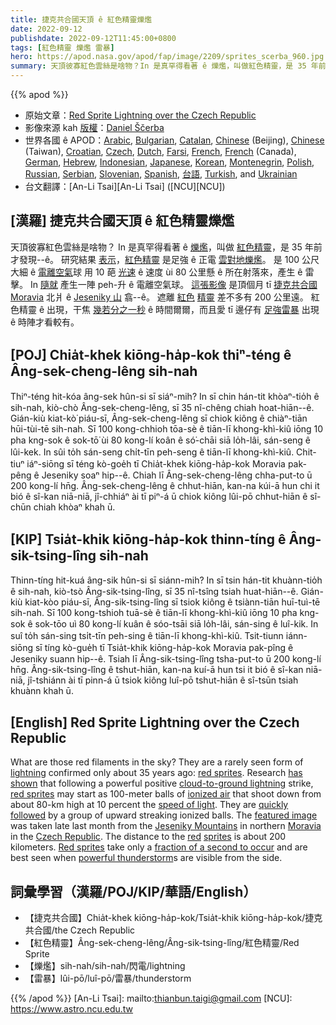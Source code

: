 ```yaml
---
title: 捷克共合國天頂 ê 紅色精靈爍爁
date: 2022-09-12
publishdate: 2022-09-12T11:45:00+0800
tags: [紅色精靈 爍爁 雷暴]
hero: https://apod.nasa.gov/apod/fap/image/2209/sprites_scerba_960.jpg
summary: 天頂彼寡紅色雲絲是啥物？In 是真罕得看著 ê 爍爁，叫做紅色精靈，是 35 年前才發現 ê。
---
```


{{% apod %}}

- 原始文章：[Red Sprite Lightning over the Czech Republic](https://apod.nasa.gov/apod/ap220912.html)
- 影像來源 kah [版權][copyright]：[Daniel Ščerba](https://www.facebook.com/daniel.scerba)
- 世界各國 ê APOD：[Arabic](https://apod.me/), [Bulgarian](https://mediabricks.bg/apod-bulgaria), [Catalan](http://www.apod.cat/), [Chinese](http://www.bjp.org.cn/mryt/) (Beijing), [Chinese](http://sprite.phys.ncku.edu.tw/astrolab/mirrors/apod/apod.html) (Taiwan), [Croatian](http://www.apod.rs/Croatia.html), [Czech](http://www.astro.cz/apod/), [Dutch](http://www.apod.nl/), [Farsi](https://www.skypix.org/top/EN/1/44/0/0.aspx), [French](http://www.cidehom.com/apod.php),
[French](https://dpelletier.profweb.ca/index.html) (Canada), [German](http://www.starobserver.org/), [Hebrew](http://www.astronomia2009.org.il/info/apod/apod.htm), [Indonesian](http://apod.infoastronomy.org/), [Japanese](http://home.u05.itscom.net/apodjpn/apodj/apodj0.htm), [Korean](http://wouldyoulike.org/apod/), [Montenegrin](http://www.apod.rs/Montenegro.html), [Polish](http://apod.pl/apod/), [Russian](http://www.astronet.ru/db/apod.html), [Serbian](http://www.apod.rs/), [Slovenian](http://apod.fmf.uni-lj.si/), [Spanish](http://observatorio.info/), [台語](https://apod.tw/), [Turkish](https://www.uzaydanhaberler.com/category/gorsel/apod/), and [Ukrainian](http://astronomy.pp.ua/)
- 台文翻譯：[An-Li Tsai][An-Li Tsai] ([NCU][NCU])

## [漢羅] 捷克共合國天頂 ê 紅色精靈爍爁
天頂彼寡紅色雲絲是啥物？
In 是真罕得看著 ê [爍爁][lightning]，叫做 [紅色精靈][red sprites 1]，是 35 年前才發現--ê。
研究結果 [表示][has shown]，[紅色精靈][red sprites 2] 是足強 ê 正電 [雲對地爍爁][cloud-to-ground lightning]。
是 100 公尺大細 ê [電離空氣][ionized air]球 用 10 葩 [光速][speed of light] ê 速度 ùi 80 公里懸 ê 所在射落來，產生 ê 雷擊。
In [隨就][quickly followed] 產生一陣 peh-升 ê 電離空氣球。
[這張影像][featured image] 是頂個月 tī [捷克共合國][Czech Republic] [Moravia][Moravia] 北爿 ê [Jeseniky 山][Jeseniky Mountains] 翕--ê。
遮離 [紅色][red] [精靈][sprites t] 差不多有 200 公里遠。
紅色精靈 ê 出現，干焦 [幾若分之一秒][fraction of a second to occur t] ê 時間爾爾，而且愛 tī 邊仔有 [足強雷暴][powerful thunderstorm] 出現 ê 時陣才看較有。


## [POJ] Chia̍t-khek kiōng-ha̍p-kok thiⁿ-téng ê Âng-sek-cheng-lêng sih-nah
Thiⁿ-téng hit-kóa âng-sek hûn-si sī siáⁿ-mih?
In sī chin hán-tit khòaⁿ-tio̍h ê sih-nah, kiò-chò Âng-sek-cheng-lêng, sī 35 nî-chêng chiah hoat-hiān--ê.
Gián-kiù kiat-kò͘ piáu-sī, Âng-sek-cheng-lêng sī chiok kiông ê chiàⁿ-tiān hūi-tùi-tē sih-nah.
Sī 100 kong-chhioh tōa-sè ê tiān-lī khong-khì-kiû iōng 10 pha kng-sok ê sok-tō͘ ùi 80 kong-lí koân ê só͘-chāi siā lo̍h-lâi, sán-seng ê lûi-kek.
In sûi to̍h sán-seng chi̍t-tīn peh-seng ê tiān-lī khong-khì-kiû.
Chit-tiuⁿ iáⁿ-siōng sī téng kò-goe̍h tī Chia̍t-khek kiōng-ha̍p-kok Moravia pak-pêng ê Jeseniky soaⁿ hip--ê.
Chiah lī Âng-sek-cheng-lêng chha-put-to ū 200 kong-lí hn̄g.
Âng-sek-cheng-lêng ê chhut-hiān, kan-na kúi-ā hun chi it bió ê sî-kan niā-niā, jî-chhiáⁿ ài tī piⁿ-á ū chiok kiông lûi-pō chhut-hiān ê sî-chūn chiah khòaⁿ khah ū.

## [KIP] Tsia̍t-khik kiōng-ha̍p-kok thinn-tíng ê Âng-sik-tsing-lîng sih-nah
Thinn-tíng hit-kuá âng-sik hûn-si sī siánn-mih?
In sī tsin hán-tit khuànn-tio̍h ê sih-nah, kiò-tsò Âng-sik-tsing-lîng, sī 35 nî-tsîng tsiah huat-hiān--ê.
Gián-kiù kiat-kòo piáu-sī, Âng-sik-tsing-lîng sī tsiok kiông ê tsiànn-tiān huī-tuì-tē sih-nah.
Sī 100 kong-tshioh tuā-sè ê tiān-lī khong-khì-kiû iōng 10 pha kng-sok ê sok-tōo uì 80 kong-lí kuân ê sóo-tsāi siā lo̍h-lâi, sán-sing ê luî-kik.
In suî to̍h sán-sing tsi̍t-tīn peh-sing ê tiān-lī khong-khì-kiû.
Tsit-tiunn iánn-siōng sī tíng kò-gue̍h tī Tsia̍t-khik kiōng-ha̍p-kok Moravia pak-pîng ê Jeseniky suann hip--ê.
Tsiah lī Âng-sik-tsing-lîng tsha-put-to ū 200 kong-lí hn̄g.
Âng-sik-tsing-lîng ê tshut-hiān, kan-na kuí-ā hun tsi it bió ê sî-kan niā-niā, jî-tshiánn ài tī pinn-á ū tsiok kiông luî-pō tshut-hiān ê sî-tsūn tsiah khuànn khah ū.

## [English] Red Sprite Lightning over the Czech Republic
What are those red filaments in the sky?
They are a rarely seen form of [lightning][lightning] confirmed only about 35 years ago: [red sprites][red sprites 1].
Research [has shown][has shown] that following a powerful positive [cloud-to-ground lightning][cloud-to-ground lightning] strike, [red sprites][red sprites 2] may start as 100-meter balls of [ionized air][ionized air] that shoot down from about 80-km high at 10 percent the [speed of light][speed of light].
They are [quickly followed][quickly followed] by a group of upward streaking ionized balls.
The [featured image][featured image] was taken late last month from the [Jeseniky Mountains][Jeseniky Mountains] in northern [Moravia][Moravia] in the [Czech Republic][Czech Republic].
The distance to the [red][red] [sprites][sprites e] is about 200 kilometers.
[Red sprites][Red sprites] take only a [fraction of a second to occur][fraction of a second to occur e] and are best seen when [powerful thunderstorm][powerful thunderstorm]s are visible from the side.

## 詞彙學習（漢羅/POJ/KIP/華語/English）
- 【捷克共合國】Chia̍t-khek kiōng-ha̍p-kok/Tsia̍t-khik kiōng-ha̍p-kok/捷克共合國/the Czech Republic
- 【紅色精靈】Âng-sek-cheng-lêng/Âng-sik-tsing-lîng/紅色精靈/Red Sprite
- 【爍爁】sih-nah/sih-nah/閃電/lightning
- 【雷暴】lûi-pō/luî-pō/雷暴/thunderstorm


{{% /apod %}}
[An-Li Tsai]: mailto:thianbun.taigi@gmail.com
[NCU]: https://www.astro.ncu.edu.tw

[copyright]: https://apod.nasa.gov/apod/fap/lib/about_apod.html#srapply

[lightning]:https://www.lightningmaps.org/
[red sprites 1]:https://en.wikipedia.org/wiki/Red_sprite
[has shown]:https://earthweb.ess.washington.edu/space/AtmosElec/spriteinfo.html
[cloud-to-ground lightning]:https://apod.nasa.gov/apod/ap120723.html
[red sprites 2]:https://earthsky.org/earth/definition-what-are-lightning-sprites/
[ionized air]:https://en.wikipedia.org/wiki/Ionized-air_glow
[speed of light]:https://www.nasa.gov/feature/goddard/2019/three-ways-to-travel-at-nearly-the-speed-of-light
[quickly followed]:https://www.youtube.com/watch?v=ATmpgZoMRM0
[featured image]:https://www.facebook.com/photo/?fbid=10228360740152891&set=pcb.10228360752593202
[Jeseniky Mountains]:https://youtu.be/qMcNVkA4DzE
[Moravia]:https://en.wikipedia.org/wiki/Moravia
[Czech Republic]:https://en.wikipedia.org/wiki/Czech_Republic
[red]:https://apod.nasa.gov/apod/ap210816.html
[sprites e]:https://apod.nasa.gov/apod/ap210330.html
[sprites t]:https://apod.tw/daily/20210330/
[Red sprites]:https://earthweb.ess.washington.edu/space/AtmosElec/spriteinfo.html
[fraction of a second to occur e]:https://apod.nasa.gov/apod/ap210104.html
[fraction of a second to occur t]:https://apod.tw/daily/20210104/
[powerful thunderstorm]:https://apod.nasa.gov/apod/ap170226.html
